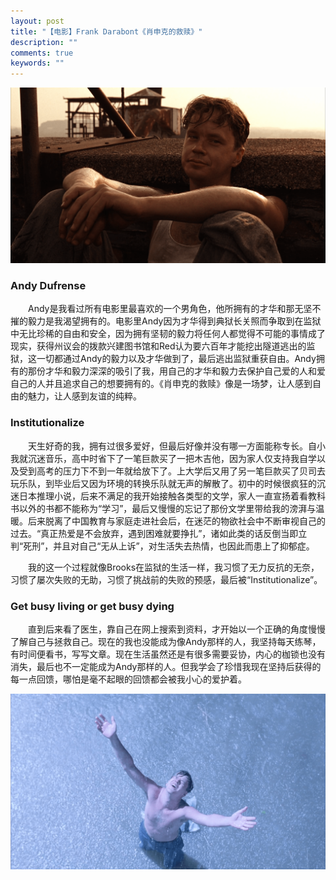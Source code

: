 ```yaml
---
layout: post
title: "【电影】Frank Darabont《肖申克的救赎》"
description: ""
comments: true
keywords: ""
---
```


![photo](/assets/images/movie/20190818/001.png)
### Andy Dufrense

&emsp;&emsp;Andy是我看过所有电影里最喜欢的一个男角色，他所拥有的才华和那无坚不摧的毅力是我渴望拥有的。电影里Andy因为才华得到典狱长关照而争取到在监狱中无比珍稀的自由和安全，因为拥有坚韧的毅力将任何人都觉得不可能的事情成了现实，获得州议会的拨款兴建图书馆和Red认为要六百年才能挖出隧道逃出的监狱，这一切都通过Andy的毅力以及才华做到了，最后逃出监狱重获自由。Andy拥有的那份才华和毅力深深的吸引了我，用自己的才华和毅力去保护自己爱的人和爱自己的人并且追求自己的想要拥有的。《肖申克的救赎》像是一场梦，让人感到自由的魅力，让人感到友谊的纯粹。

### Institutionalize

&emsp;&emsp;天生好奇的我，拥有过很多爱好，但最后好像并没有哪一方面能称专长。自小我就沉迷音乐，高中时省下了一笔巨款买了一把木吉他，因为家人仅支持我自学以及受到高考的压力下不到一年就给放下了。上大学后又用了另一笔巨款买了贝司去玩乐队，到毕业后又因为环境的转换乐队就无声的解散了。初中的时候很疯狂的沉迷日本推理小说，后来不满足的我开始接触各类型的文学，家人一直宣扬着看教科书以外的书都不能称为“学习”，最后又慢慢的忘记了那份文学里带给我的滂湃与温暖。后来脱离了中国教育与家庭走进社会后，在迷茫的物欲社会中不断审视自己的过去。“真正热爱是不会放弃，遇到困难就要挣扎”，诸如此类的话反倒当即立判“死刑”，并且对自己“无从上诉”，对生活失去热情，也因此而患上了抑郁症。

&emsp;&emsp;我的这一个过程就像Brooks在监狱的生活一样，我习惯了无力反抗的无奈，习惯了屡次失败的无助，习惯了挑战前的失败的预感，最后被“Institutionalize”。

### Get busy living or get busy dying

&emsp;&emsp;直到后来看了医生，靠自己在网上搜索到资料，才开始以一个正确的角度慢慢了解自己与拯救自己。现在的我也没能成为像Andy那样的人，我坚持每天练琴，有时间便看书，写写文章。现在生活虽然还是有很多需要妥协，内心的枷锁也没有消失，最后也不一定能成为Andy那样的人。但我学会了珍惜我现在坚持后获得的每一点回馈，哪怕是毫不起眼的回馈都会被我小心的爱护着。

![photo](/assets/images/movie/20190818/002.png)
